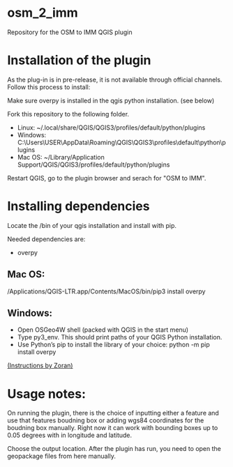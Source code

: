 # osm_2_imm
 Repository for the OSM to IMM QGIS plugin
 
# Installation of the plugin 
As the plug-in is in pre-release, it is not available through official channels. Follow this process to install: 

Make sure overpy is installed in the qgis python installation. (see below)

Fork this repository to the following folder. 
- Linux: ~/.local/share/QGIS/QGIS3/profiles/default/python/plugins
- Windows: C:\Users\USER\AppData\Roaming\QGIS\QGIS3\profiles\default\python\plugins
- Mac OS: ~/Library/Application Support/QGIS/QGIS3/profiles/default/python/plugins

Restart QGIS, go to the plugin browser and serach for "OSM to IMM". 

# Installing dependencies

Locate the /bin of your qgis installation and install with pip.

Needed dependencies are: 
- overpy

## Mac OS: 
 /Applications/QGIS-LTR.app/Contents/MacOS/bin/pip3 install overpy
 
## Windows: 
- Open OSGeo4W shell (packed with QGIS in the start menu)
- Type py3_env. This should print paths of your QGIS Python installation.
- Use Python’s pip to install the library of your choice: python -m pip install overpy

[(Instructions by Zoran)](https://landscapearchaeology.org/2018/installing-python-packages-in-qgis-3-for-windows/)

# Usage notes: 
On running the plugin, there is the choice of inputting either a feature and use that features boudning box or adding wgs84 coordinates for the boudning box manually. Right now it can work with bounding boxes up to 0.05 degrees with in longitude and latitude.  

Choose the output location. After the plugin has run, you need to open the geopackage files from here manually. 
